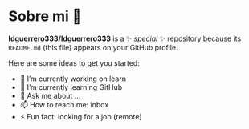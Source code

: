 # Sobre mi 👋


**Idguerrero333/Idguerrero333** is a ✨ _special_ ✨ repository because its `README.md` (this file) appears on your GitHub profile.

Here are some ideas to get you started:

- 🔭 I’m currently working on learn
- 🌱 I’m currently learning GitHub
- 💬 Ask me about ...
- 📫 How to reach me: inbox
- ⚡ Fun fact: looking for a job (remote)


